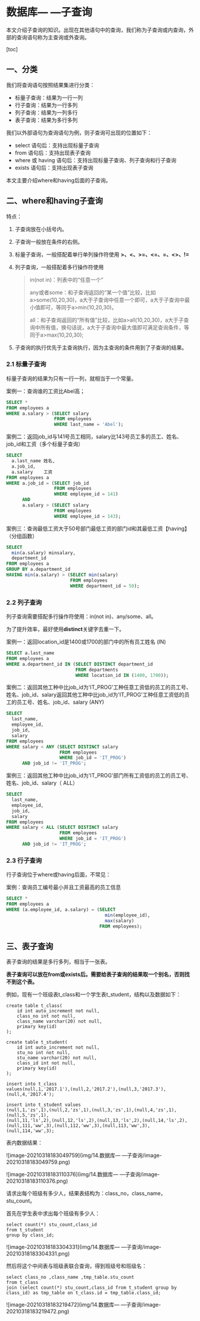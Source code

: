 # 数据库— —子查询

本文介绍子查询的知识。出现在其他语句中的查询，我们称为子查询或内查询，外部的查询语句称为主查询或外查询。

[toc]

## 一、分类

我们将查询语句按照结果集进行分类：

- 标量子查询：结果为一行一列
- 行子查询：结果为一行多列
- 列子查询：结果为一列多行
- 表子查询：结果为多行多列

我们以外部语句为查询语句为例，则子查询可出现的位置如下：

- select 语句后：支持出现标量子查询
- from 语句后：支持出现表子查询
- where 或 having 语句后：支持出现标量子查询、列子查询和行子查询
- exists 语句后：支持出现表子查询



本文主要介绍where和having后面的子查询。

## 二、where和having子查询

特点：

1. 子查询放在小括号内。

2. 子查询一般放在条件的右侧。

3. 标量子查询，一般搭配着单行单列操作符使用 **>、<、>=、<=、=、<>、!=**

4. 列子查询，一般搭配着多行操作符使用

   > in(not in)：列表中的“任意一个”
   >
   > any或者some：和子查询返回的“某一个值”比较，比如a>some(10,20,30)，a大于子查询中任意一个即可，a大于子查询中最小值即可，等同于a>min(10,20,30)。
   >
   > all：和子查询返回的“所有值”比较，比如a>all(10,20,30)，a大于子查询中所有值，换句话说，a大于子查询中最大值即可满足查询条件，等同于a>max(10,20,30);

5. 子查询的执行优先于主查询执行，因为主查询的条件用到了子查询的结果。



### 2.1 标量子查询

标量子查询的结果为只有一行一列，就相当于一个常量。

案例一：查询谁的工资比Abel高；

```sql
SELECT *
FROM employees a
WHERE a.salary > (SELECT salary
                  FROM employees
                  WHERE last_name = 'Abel');
```

案例二：返回job_id与141号员工相同，salary比143号员工多的员工、姓名、job_id和工资（多个标量子查询）

```sql
SELECT
  a.last_name 姓名,
  a.job_id,
  a.salary    工资
FROM employees a
WHERE a.job_id = (SELECT job_id
                  FROM employees
                  WHERE employee_id = 141)
      AND
      a.salary > (SELECT salary
                  FROM employees
                  WHERE employee_id = 143);
```

案例三：查询最低工资大于50号部门最低工资的部门id和其最低工资【having】（分组函数）

```sql
SELECT
  min(a.salary) minsalary,
  department_id
FROM employees a
GROUP BY a.department_id
HAVING min(a.salary) > (SELECT min(salary)
                        FROM employees
                        WHERE department_id = 50);
```



### 2.2 列子查询

列子查询需要搭配多行操作符使用：in(not in)、any/some、all。

为了提升效率，最好使用**distinct**关键字去重一下。

案例一：返回location_id是1400或1700的部门中的所有员工姓名 (IN)

```sql
SELECT a.last_name
FROM employees a
WHERE a.department_id IN (SELECT DISTINCT department_id
                          FROM departments
                          WHERE location_id IN (1400, 1700));
```

案例二：返回其他工种中比job_id为'IT_PROG'工种任意工资低的员工的员工号、姓名、job_id、salary返回其他工种中比job_id为'IT_PROG'工种任意工资低的员工的员工号、姓名、job_id、salary (ANY)

```sql
SELECT
  last_name,
  employee_id,
  job_id,
  salary
FROM employees
WHERE salary < ANY (SELECT DISTINCT salary
                    FROM employees
                    WHERE job_id = 'IT_PROG') 
      AND job_id != 'IT_PROG';
```

案例三：返回其他工种中比job_id为'IT_PROG'部门所有工资低的员工的员工号、姓名、job_id、salary（ ALL）

```sql
SELECT
  last_name,
  employee_id,
  job_id,
  salary
FROM employees
WHERE salary < ALL (SELECT DISTINCT salary
                    FROM employees
                    WHERE job_id = 'IT_PROG') 
      AND job_id != 'IT_PROG';
```



### 2.3 行子查询

行子查询位于where或having后面，不常见：

案例：查询员工编号最小并且工资最高的员工信息

```sql
SELECT *
FROM employees a
WHERE (a.employee_id, a.salary) = (SELECT
                                     min(employee_id),
                                     max(salary)
                                   FROM employees);
```



## 三、表子查询

表子查询的结果是多行多列，相当于一张表。

**表子查询可以放在from或exists后。需要给表子查询的结果取一个别名，否则找不到这个表。**

例如，现有一个班级表t_class和一个学生表t_student，结构以及数据如下：

```mysql
create table t_class(
	id int auto_increment not null,
    class_no int not null,
    class_name varchar(20) not null,
    primary key(id)
);

create table t_student(
	id int auto_increment not null,
    stu_no int not null,
    stu_name varchar(20) not null,
    class_id int not null,
    primary key(id)
);

insert into t_class 
values(null,1,'2017.1'),(null,2,'2017.2'),(null,3,'2017.3'),(null,4,'2017.4');

insert into t_student values
(null,1,'zs',1),(null,2,'zs',1),(null,3,'zs',1),(null,4,'zs',1),(null,5,'zs',1),
(null,11,'ls',2),(null,12,'ls',2),(null,13,'ls',2),(null,14,'ls',2),
(null,111,'ww',3),(null,112,'ww',3),(null,113,'ww',3),(null,114,'ww',3);
```

表内数据结果：

![image-20210318183049759](img/14.数据库— —子查询/image-20210318183049759.png)

![image-20210318183110376](img/14.数据库— —子查询/image-20210318183110376.png)

请求出每个班级有多少人，结果表结构为：class_no，class_name，stu_count。

首先在学生表中求出每个班级有多少人：

```mysql
select count(*) stu_count,class_id 
from t_student 
group by class_id;
```

![image-20210318183304331](img/14.数据库— —子查询/image-20210318183304331.png)

然后将这个中间表与班级表联合查询，得到班级号和班级名：

```mysql
select class_no ,class_name ,tmp_table.stu_count 
from t_class
join (select count(*) stu_count,class_id from t_student group by class_id) as tmp_table on t_class.id = tmp_table.class_id;
```

![image-20210318183219472](img/14.数据库— —子查询/image-20210318183219472.png)